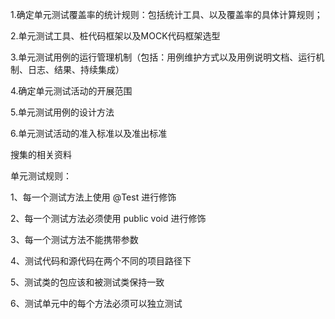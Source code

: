 
1.确定单元测试覆盖率的统计规则：包括统计工具、以及覆盖率的具体计算规则；

2.单元测试工具、桩代码框架以及MOCK代码框架选型

3.单元测试用例的运行管理机制（包括：用例维护方式以及用例说明文档、运行机制、日志、结果、持续集成）

4.确定单元测试活动的开展范围

5.单元测试用例的设计方法

6.单元测试活动的准入标准以及准出标准


搜集的相关资料


单元测试规则：

1、每一个测试方法上使用 @Test 进行修饰

2、每一个测试方法必须使用 public void 进行修饰

3、每一个测试方法不能携带参数

4、测试代码和源代码在两个不同的项目路径下

5、测试类的包应该和被测试类保持一致

6、测试单元中的每个方法必须可以独立测试
